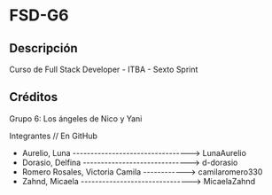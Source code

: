 # FSD-G6

## Descripción
Curso de Full Stack Developer - ITBA - Sexto Sprint

## Créditos

Grupo 6: Los ángeles de Nico y Yani

Integrantes // En GitHub
- Aurelio, Luna ---------------------------------> LunaAurelio
- Dorasio, Delfina ------------------------------> d-dorasio
- Romero Rosales, Victoria Camila ------------> camilaromero330
- Zahnd, Micaela -------------------------------> MicaelaZahnd
